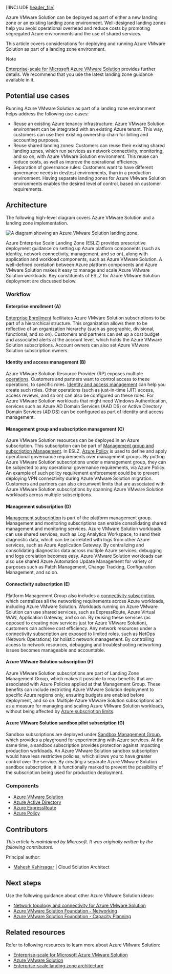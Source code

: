 [!INCLUDE [header_file](../../../includes/sol-idea-header.md)]

Azure VMware Solution can be deployed as part of either a new landing zone or an existing landing zone environment. Well-designed landing zones help you avoid operational overhead and reduce costs by promoting segregated Azure environments and the use of shared services.

This article covers considerations for deploying and running Azure VMware Solution as part of a landing zone environment.

> [!NOTE]
> [Enterprise-scale for Microsoft Azure VMware Solution](/azure/cloud-adoption-framework/scenarios/azure-vmware/enterprise-scale-landing-zone) provides further details. We recommend that you use the latest landing zone guidance available in it.

## Potential use cases

Running Azure VMware Solution as part of a landing zone environment helps address the following use-cases:

- Reuse an existing Azure tenancy infrastructure: Azure VMware Solution environment can be integrated with an existing Azure tenant. This way, customers can use their existing ownership chain for billing and accounting purposes.
- Reuse shared landing zones: Customers can reuse their existing shared landing zones, which run services as network connectivity, monitoring, and so on, with Azure VMware Solution environment. This reuse can reduce costs, as well as improve the operational efficiency.
- Separation of governance rules: Customers want to have different governance needs in dev/test environments, than in a production environment. Having separate landing zones for Azure VMware Solution environments enables the desired level of control, based on customer requirements.

## Architecture

The following high-level diagram covers Azure VMware Solution and a landing zone implementation.

![A diagram showing an Azure VMware Solution landing zone.](../media/azure-vmware-solution-landing-zone.png)

Azure Enterprise Scale Landing Zone (ESLZ) provides prescriptive deployment guidance on setting up Azure platform components (such as identity, network connectivity, management, and so on), along with application and workload components, such as Azure VMware Solution. A well-defined corelation between Azure platform components and Azure VMware Solution makes it easy to manage and scale Azure VMware Solution workloads. Key constituents of ESLZ for Azure VMware Solution deployment are discussed below.

### Workflow

#### Enterprise enrollment (A)

[Enterprise Enrollment](/azure/cloud-adoption-framework/ready/enterprise-scale/enterprise-enrollment-and-azure-ad-tenants) facilitates Azure VMware Solution subscriptions to be part of a hierarchical structure. This organization allows them to be reflective of an organization hierarchy (such as geographic, divisional, functional, and so on). Customers and partners can set up a cost budget and associated alerts at the account level, which holds the Azure VMware Solution subscriptions. Account owners can also set Azure VMware Solution subscription owners.

#### Identity and access management (B)

Azure VMware Solution Resource Provider (RP) exposes multiple [operations](/cli/azure/VMware#commands). Customers and partners want to control access to these operations, to specific roles. [Identity and access management](/azure/cloud-adoption-framework/ready/enterprise-scale/identity-and-access-management) can help you create such roles. Other operations (such as just-in-time (JIT) access, access reviews, and so on) can also be configured on these roles. For Azure VMware Solution workloads that might need Windows Authentication, services such as Azure AD Domain Services (AAD DS) or Active Directory Domain Services (AD DS) can be configured as part of identity and access management.

#### Management group and subscription management (C)

Azure VMware Solution resources can be deployed in an Azure subscription. This subscription can be part of [Management group and subscription Management](/azure/cloud-adoption-framework/ready/enterprise-scale/management-group-and-subscription-organization). In ESLZ, [Azure Policy](https://github.com/Azure/azure-policy) is used to define and apply operational governance requirements over management groups. By putting Azure VMware Solution subscriptions under a management group, they can be subjected to any operational governance requirements, via Azure Policy. An example of such policy requirement enforcement could be to prevent deploying VPN connectivity during Azure VMware Solution migration. Customers and partners can also circumvent limits that are associated with Azure VMware Solution subscriptions by spanning Azure VMware Solution workloads across multiple subscriptions.

#### Management subscription (D)

[Management subscription](/azure/cloud-adoption-framework/ready/enterprise-scale/management-and-monitoring) is part of the platform management group. Management and monitoring subscriptions can enable consolidating shared management and monitoring services. Azure VMware Solution workloads can use shared services, such as Log Analytics Workspace, to send their diagnostic data, which can be correlated with logs from other Azure services, such as Azure Application Gateway. By centralizing and consolidating diagnostics data across multiple Azure services, debugging and logs corelation becomes easy. Azure VMware Solution workloads can also use shared Azure Automation Update Management for variety of purposes such as Patch Management, Change Tracking, Configuration Management, and so on.

#### Connectivity subscription (E)

Platform Management Group also includes a [connectivity subscription](/azure/cloud-adoption-framework/ready/enterprise-scale/network-topology-and-connectivity), which centralizes all the networking requirements across Azure workloads, including Azure VMware Solution. Workloads running on Azure VMware Solution can use shared services, such as ExpressRoute, Azure Virtual WAN, Application Gateway, and so on. By reusing these services (as opposed to creating new services just for Azure VMware Solution), customers can achieve cost efficiency. Any network resources under a connectivity subscription are exposed to limited roles, such as NetOps (Network Operations) for holistic network management. By controlling access to network resources, debugging and troubleshooting networking issues becomes manageable and accountable.

#### Azure VMware Solution subscription (F)

Azure VMware Solution subscriptions are part of Landing Zone Management Group, which makes it possible to reap benefits that are associated with Azure Policies applied at that Management Group. These benefits can include restricting Azure VMware Solution deployment to specific Azure regions only, ensuring budgets are enabled before deployment, and so on. Multiple Azure VMware Solution subscriptions act as a measure for managing and scaling Azure VMware Solution workloads, without being affected by [Azure subscription limits](/azure/azure-resource-manager/management/azure-subscription-service-limits).

#### Azure VMware Solution sandbox pilot subscription (G)

Sandbox subscriptions are deployed under [Sandbox Management Group](/azure/cloud-adoption-framework/ready/enterprise-scale/implementation-guidelines#sandbox-governance-guidance), which provides a playground for experimenting with Azure services. At the same time, a sandbox subscription provides protection against impacting production workloads. An Azure VMware Solution sandbox subscription would have less restrictive policies, which allows you to have greater control over the service. By creating a separate Azure VMware Solution sandbox subscription, it is functionally marked to prevent the possibility of the subscription being used for production deployment.

### Components

- [Azure VMware Solution](https://azure.microsoft.com/services/azure-vmware)
- [Azure Active Directory](https://azure.microsoft.com/services/active-directory)
- [Azure ExpressRoute](https://azure.microsoft.com/services/expressroute)
- [Azure Policy](https://azure.microsoft.com/services/azure-policy)

## Contributors

*This article is maintained by Microsoft. It was originally written by the following contributors.*

Principal author:

 * [Mahesh Kshirsagar](https://www.linkedin.com/in/mahesh-kshirsagar-msft) | Cloud Solution Architect

## Next steps

Use the following guidance about other Azure VMware Solution ideas:

- [Network topology and connectivity for Azure VMware Solution](/azure/cloud-adoption-framework/scenarios/azure-vmware/eslz-network-topology-connectivity)
- [Azure VMware Solution Foundation - Networking](/azure/architecture/solution-ideas/articles/azure-vmware-solution-foundation-networking)
- [Azure VMware Solution Foundation - Capacity Planning](/azure/architecture/solution-ideas/articles/azure-vmware-solution-foundation-capacity)

## Related resources

Refer to following resources to learn more about Azure VMware Solution:

- [Enterprise-scale for Microsoft Azure VMware Solution](/azure/cloud-adoption-framework/scenarios/azure-vmware/enterprise-scale-landing-zone)
- [Azure VMware Solution](/azure/azure-vmware)
- [Enterprise-scale landing zone architecture](/azure/cloud-adoption-framework/ready/enterprise-scale/architecture)
